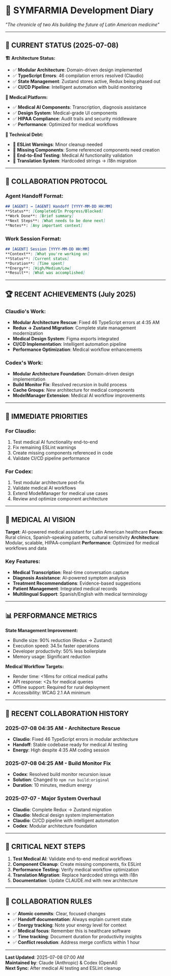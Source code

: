 # 📖 SYMFARMIA Development Diary

_"The chronicle of two AIs building the future of Latin American medicine"_

---

## 📅 **CURRENT STATUS (2025-07-08)**

**🏗️ Architecture Status:**
- ✅ **Modular Architecture**: Domain-driven design implemented
- ✅ **TypeScript Errors**: 46 compilation errors resolved (Claudio)
- ✅ **State Management**: Zustand stores active, Redux being phased out
- ✅ **CI/CD Pipeline**: Intelligent automation with build monitoring

**🏥 Medical Platform:**
- ✅ **Medical AI Components**: Transcription, diagnosis assistance
- ✅ **Design System**: Medical-grade UI components
- ✅ **HIPAA Compliance**: Audit trails and security middleware
- ✅ **Performance**: Optimized for medical workflows

**🔧 Technical Debt:**
- 🔄 **ESLint Warnings**: Minor cleanup needed
- 🔄 **Missing Components**: Some referenced components need creation
- 🔄 **End-to-End Testing**: Medical AI functionality validation
- 🔄 **Translation System**: Hardcoded strings → i18n migration

---

## 🤝 **COLLABORATION PROTOCOL**

### Agent Handoff Format:
```markdown
## [AGENT] → [AGENT] Handoff [YYYY-MM-DD HH:MM]
**Status**: [Completed/In Progress/Blocked]
**Work Done**: [Brief summary]
**Next Steps**: [What needs to be done next]
**Notes**: [Any important context]
```

### Work Session Format:
```markdown
## [AGENT] Session [YYYY-MM-DD HH:MM]
**Context**: [What you're working on]
**Status**: [Current status]
**Duration**: [Time spent]
**Energy**: [High/Medium/Low]
**Result**: [What was accomplished]
```

---

## 🏆 **RECENT ACHIEVEMENTS (July 2025)**

### Claudio's Work:
- **Modular Architecture Rescue**: Fixed 46 TypeScript errors at 4:35 AM
- **Redux → Zustand Migration**: Complete state management modernization
- **Medical Design System**: Figma exports integrated
- **CI/CD Implementation**: Intelligent automation pipeline
- **Performance Optimization**: Medical workflow enhancements

### Codex's Work:
- **Modular Architecture Foundation**: Domain-driven design implementation
- **Build Monitor Fix**: Resolved recursion in build process
- **Cache Groups**: New architecture for medical components
- **ModelManager Extension**: Medical AI workflow improvements

---

## 🎯 **IMMEDIATE PRIORITIES**

### For Claudio:
1. Test medical AI functionality end-to-end
2. Fix remaining ESLint warnings
3. Create missing components referenced in code
4. Validate CI/CD pipeline performance

### For Codex:
1. Test modular architecture post-fix
2. Validate medical AI workflows
3. Extend ModelManager for medical use cases
4. Review and optimize component architecture

---

## 🏥 **MEDICAL AI VISION**

**Target**: AI-powered medical assistant for Latin American healthcare
**Focus**: Rural clinics, Spanish-speaking patients, cultural sensitivity
**Architecture**: Modular, scalable, HIPAA-compliant
**Performance**: Optimized for medical workflows and data

### Key Features:
- **Medical Transcription**: Real-time conversation capture
- **Diagnosis Assistance**: AI-powered symptom analysis
- **Treatment Recommendations**: Evidence-based suggestions
- **Patient Management**: Integrated medical records
- **Multilingual Support**: Spanish/English with medical terminology

---

## 📊 **PERFORMANCE METRICS**

**State Management Improvement:**
- Bundle size: 90% reduction (Redux → Zustand)
- Execution speed: 34.5x faster operations
- Developer productivity: 50% less boilerplate
- Memory usage: Significant reduction

**Medical Workflow Targets:**
- Render time: <16ms for critical medical paths
- API response: <2s for medical queries
- Offline support: Required for rural deployment
- Accessibility: WCAG 2.1 AA minimum

---

## 🔄 **RECENT COLLABORATION HISTORY**

### 2025-07-08 04:35 AM - Architecture Rescue
- **Claudio**: Fixed 46 TypeScript errors in modular architecture
- **Handoff**: Stable codebase ready for medical AI testing
- **Energy**: High despite 4:35 AM coding session

### 2025-07-08 04:25 AM - Build Monitor Fix
- **Codex**: Resolved build monitor recursion issue
- **Solution**: Changed to `npm run build:original`
- **Duration**: 10 minutes, medium energy

### 2025-07-07 - Major System Overhaul
- **Claudio**: Complete Redux → Zustand migration
- **Claudio**: Medical design system implementation
- **Claudio**: CI/CD pipeline with intelligent automation
- **Codex**: Modular architecture foundation

---

## 🚨 **CRITICAL NEXT STEPS**

1. **Test Medical AI**: Validate end-to-end medical workflows
2. **Component Cleanup**: Create missing components, fix ESLint
3. **Performance Testing**: Verify medical workflow optimization
4. **Translation Migration**: Replace hardcoded strings with i18n
5. **Documentation**: Update CLAUDE.md with new architecture

---

## 📝 **COLLABORATION RULES**

- ✅ **Atomic commits**: Clear, focused changes
- ✅ **Handoff documentation**: Always explain current state
- ✅ **Energy tracking**: Note your energy level for context
- ✅ **Medical focus**: Remember this is healthcare software
- ✅ **Time tracking**: Document duration for productivity insights
- ✅ **Conflict resolution**: Address merge conflicts within 1 hour

---

**Last Updated**: 2025-07-08 07:00 AM  
**Maintained by**: Claude (Anthropic) & Codex (OpenAI)  
**Next Sync**: After medical AI testing and ESLint cleanup